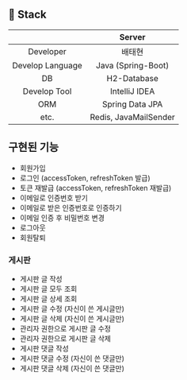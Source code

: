 ## 📌 Stack

|                      | Server        |
|:--------------------:|:---------------:|
| Developer | 배태현 |
| Develop Language | Java (Spring-Boot)|
| DB               | H2-Database |
| Develop Tool     | IntelliJ IDEA |
| ORM | Spring Data JPA|
| etc. | Redis, JavaMailSender |

## 구현된 기능
* 회원가입  
* 로그인 (accessToken, refreshToken 발급)  
* 토큰 재발급 (accessToken, refreshToken 재발급)
* 이메일로 인증번호 받기
* 이메일로 받은 인증번호로 인증하기 
* 이메일 인증 후 비밀번호 변경
* 로그아웃  
* 회원탈퇴  

### 게시판
* 게시판 글 작성
* 게시판 글 모두 조회
* 게시판 글 상세 조회
* 게시판 글 수정 (자신이 쓴 게시글만)
* 게시판 글 삭제 (자신이 쓴 게시글만)
* 관리자 권한으로 게시판 글 수정
* 관리자 권한으로 게시판 글 삭제
* 게시판 댓글 작성
* 게시판 댓글 수정 (자신이 쓴 댓글만)
* 게시판 댓글 삭제 (자신이 쓴 댓글만)


